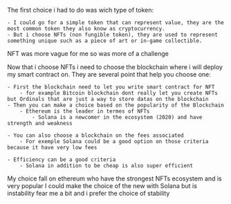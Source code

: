The first choice i had to do was wich type of token:
	
 	- I could go for a simple token that can represent value, they are the most common token they also know as cryptocurrency.
	- But i choose NFTs (non fungible token), they are used to represent something unique such as a piece of art or in-game collectible.

NFT was more vague for me so was more of a challenge

Now that i choose NFTs i need to choose the blockchain where i will deploy my smart contract on.
They are several point that help you choose one:
	
 	- First the blockchain need to let you write smart contract for NFT 
		- for example Bitcoin blockchain dont really let you create NFTs but Ordinals that are just a way to store datas on the blockchain
	- Then you can make a choice based on the popularity of the Blockchain
		- Ethereum is the leader in termes of NFTs
			- Solana is a newcomer in the ecosystem (2020) and have strength and weakness

	- You can also choose a blockchain on the fees associated
		- For exemple Solana could be a good option on those criteria because it have very low fees
	
	- Efficiency can be a good criteria
		- Solana in addition to be cheap is also super efficient

My choice fall on ethereum who have the strongest NFTs ecosystem and is very popular
I could make the choice of the new with Solana but is instability fear me a bit and i prefer the choice of stability



